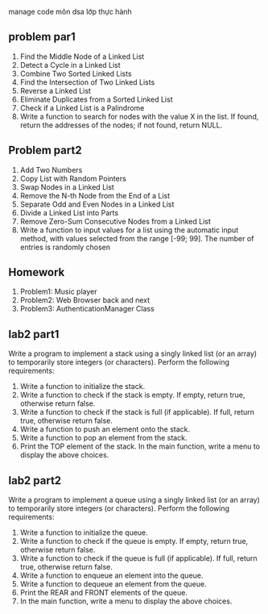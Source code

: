 manage code môn dsa lớp thực hành

## problem par1
 1. Find the Middle Node of a Linked List
 2. Detect a Cycle in a Linked List
 3. Combine Two Sorted Linked Lists
 4. Find the Intersection of Two Linked Lists
 5. Reverse a Linked List
 6. Eliminate Duplicates from a Sorted Linked List
 7. Check if a Linked List is a Palindrome
 8. Write a function to search for nodes with the value X in the list. If found, return
 the addresses of the nodes; if not found, return NULL.

## Problem part2
 1. Add Two Numbers
 2. Copy List with Random Pointers
 3. Swap Nodes in a Linked List
 4. Remove the N-th Node from the End of a List
 5. Separate Odd and Even Nodes in a Linked List
 6. Divide a Linked List into Parts
 7. Remove Zero-Sum Consecutive Nodes from a Linked List
 8. Write a function to input values for a list using the automatic input method, with
 values selected from the range [-99; 99]. The number of entries is randomly chosen

## Homework
 1. Problem1: Music player
 2. Problem2: Web Browser back and next
 3. Problem3: AuthenticationManager Class

 ## lab2 part1
 
 Write a program to implement a stack using a singly linked list (or an array) to temporarily store
integers (or characters). Perform the following requirements:
1. Write a function to initialize the stack.
2. Write a function to check if the stack is empty. If empty, return true, otherwise return false.
3. Write a function to check if the stack is full (if applicable). If full, return true, otherwise return
false.
4. Write a function to push an element onto the stack.
5. Write a function to pop an element from the stack.
6. Print the TOP element of the stack.
In the main function, write a menu to display the above choices.

## lab2 part2
Write a program to implement a queue using a singly linked list (or an array) to temporarily store
integers (or characters). Perform the following requirements:
1. Write a function to initialize the queue.
2. Write a function to check if the queue is empty. If empty, return true, otherwise return false.
3. Write a function to check if the queue is full (if applicable). If full, return true, otherwise
return false.
4. Write a function to enqueue an element into the queue.
5. Write a function to dequeue an element from the queue.
6. Print the REAR and FRONT elements of the queue.
7. In the main function, write a menu to display the above choices.

